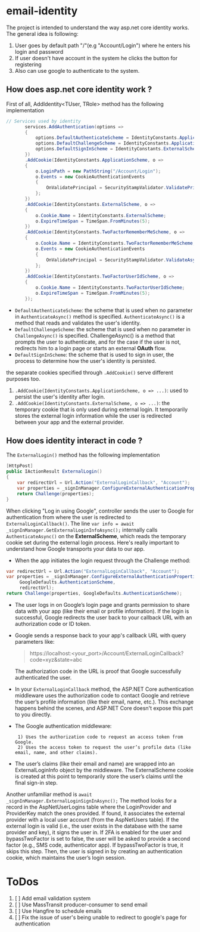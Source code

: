 # email-identity
The project is intended to understand the way asp.net core identity works. The general idea is following:
1) User goes by default path "/"(e.g "Account/Login") where he enters his login and password
2) If user doesn't have account in the system he clicks the button for registering
3) Also can use google to authenticate to the system.

## How does asp.net core identity work ?
First of all, AddIdentity<TUser, TRole> method has the following implementation
 ```csharp
 // Services used by identity
        services.AddAuthentication(options =>
        {
            options.DefaultAuthenticateScheme = IdentityConstants.ApplicationScheme;
            options.DefaultChallengeScheme = IdentityConstants.ApplicationScheme;
            options.DefaultSignInScheme = IdentityConstants.ExternalScheme;
        })
        .AddCookie(IdentityConstants.ApplicationScheme, o =>
        {
            o.LoginPath = new PathString("/Account/Login");
            o.Events = new CookieAuthenticationEvents
            {
                OnValidatePrincipal = SecurityStampValidator.ValidatePrincipalAsync
            };
        })
        .AddCookie(IdentityConstants.ExternalScheme, o =>
        {
            o.Cookie.Name = IdentityConstants.ExternalScheme;
            o.ExpireTimeSpan = TimeSpan.FromMinutes(5);
        })
        .AddCookie(IdentityConstants.TwoFactorRememberMeScheme, o =>
        {
            o.Cookie.Name = IdentityConstants.TwoFactorRememberMeScheme;
            o.Events = new CookieAuthenticationEvents
            {
                OnValidatePrincipal = SecurityStampValidator.ValidateAsync<ITwoFactorSecurityStampValidator>
            };
        })
        .AddCookie(IdentityConstants.TwoFactorUserIdScheme, o =>
        {
            o.Cookie.Name = IdentityConstants.TwoFactorUserIdScheme;
            o.ExpireTimeSpan = TimeSpan.FromMinutes(5);
        });
```

* `DefaultAuthenticateScheme`: the scheme that is used when no parameter in `AuthenticateAsync()` method is specified. `AuthenticateAsync()`
is a method that reads and validates the user's identity.
* `DefaultChallengeScheme`: the scheme that is used when no parameter in `ChallengeAsync()` is specified. ChallengeAsync() is a method
that prompts the user to authenticate, and for the case if the user is not, redirects him to a login page or starts an external **OAuth** flow.
* `DefaultSignInScheme`: the scheme that is used to sign in user, the process to determine how the user's identity is persisted.

the separate cookies specified through `.AddCookie()` serve different purposes too.
1) `.AddCookie(IdentityConstants.ApplicationScheme, o => ...)`: used to persist the user's identity after login.
2) `.AddCookie(IdentityConstants.ExternalScheme, o => ...)`: the temporary cookie that is only used during external login. It
temporarily stores the external login information while the user is redirected between your app and the external provider.

## How does identity interact in code ?
The `ExternalLogin()` method has the following implementation
```csharp
[HttpPost]
public IActionResult ExternalLogin()
{
    var redirectUrl = Url.Action("ExternalLoginCallback", "Account");
    var properties = _signInManager.ConfigureExternalAuthenticationProperties(GoogleDefaults.AuthenticationScheme, redirectUrl);
    return Challenge(properties);
}
```
When clicking "Log in using Google", controller sends the user to Google for authentication from where the user is redirected to `ExternalLoginCallback()`.
The line `var info = await _signInManager.GetExternalLoginInfoAsync();` internally calls `AuthenticateAsync()` on the **ExternalScheme**, which reads the temporary cookie set during the external login process.
Here's really important to understand how Google transports your data to our app.

* When the app initiates the login request through the Challenge method:
```csharp
var redirectUrl = Url.Action("ExternalLoginCallback", "Account");
var properties = _signInManager.ConfigureExternalAuthenticationProperties(
     GoogleDefaults.AuthenticationScheme, 
     redirectUrl);
return Challenge(properties, GoogleDefaults.AuthenticationScheme);
```
* The user logs in on Google’s login page and grants permission to share data with your app (like their email or profile information).
If the login is successful, Google redirects the user back to your callback URL with an authorization code or ID token.
* Google sends a response back to your app's callback URL with query parameters like:
  > https://localhost:<your_port>/Account/ExternalLoginCallback?code=xyz&state=abc

  The authorization code in the URL is proof that Google successfully authenticated the user.
* In your `ExternalLoginCallback` method, the ASP.NET Core authentication middleware uses the authorization code to contact Google and retrieve the user’s profile information (like their email, name, etc.).
  This exchange happens behind the scenes, and ASP.NET Core doesn't expose this part to you directly.
* The Google authentication middleware:

       1) Uses the authorization code to request an access token from Google.
       2) Uses the access token to request the user’s profile data (like email, name, and other claims).
* The user’s claims (like their email and name) are wrapped into an ExternalLoginInfo object by the middleware. The ExternalScheme cookie is created at this point to temporarily store the user’s claims until the final sign-in step.

Another unfamiliar method is `await _signInManager.ExternalLoginSignInAsync();`
The method looks for a record in the AspNetUserLogins table where the LoginProvider and ProviderKey match the ones provided.
If found, it associates the external provider with a local user account (from the AspNetUsers table).
If the external login is valid (i.e., the user exists in the database with the same provider and key), it signs the user in.
If 2FA is enabled for the user and bypassTwoFactor is set to false, the user will be asked to provide a second factor (e.g., SMS code, authenticator app).
If bypassTwoFactor is true, it skips this step.
Then, the user is signed in by creating an authentication cookie, which maintains the user’s login session.

# ToDos
1. [ ] Add email validation system
2. [ ] Use MassTransit producer-consumer to send email
3. [ ] Use Hangfire to schedule emails 
4. [ ] Fix the issue of user's being unable to redirect to google's page for authentication



